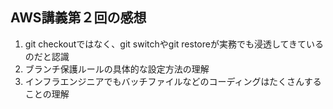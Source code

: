 ## AWS講義第２回の感想
1. git checkoutではなく、git switchやgit restoreが実務でも浸透してきているのだと認識
2. ブランチ保護ルールの具体的な設定方法の理解
3. インフラエンジニアでもバッチファイルなどのコーディングはたくさんすることの理解
